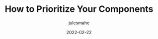 ---
author: julesmahe
date: 2022-02-22
publisher: zeroheight
tags:
  - design-systems
  - components
target_url: https://zeroheight.com/blog/how-to-prioritize-your-components/
title: How to Prioritize Your Components
---